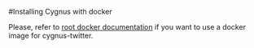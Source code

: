 #Installing Cygnus with docker

Please, refer to [root docker documentation](../../../doc/cygnus-twitter/installation_and_administration_guide/install_with_docker.md) if you want to use a docker image for cygnus-twitter.
